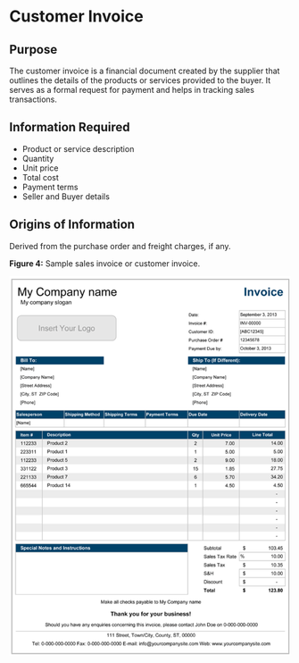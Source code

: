 # Customer Invoice

## Purpose

The customer invoice is a financial document created by the supplier that outlines the details of the products or services provided to the buyer. It serves as a formal request for payment and helps in tracking sales transactions.

## Information Required

+ Product or service description
+ Quantity
+ Unit price
+ Total cost
+ Payment terms
+ Seller and Buyer details

## Origins of Information

Derived from the purchase order and freight charges, if any.

**Figure 4:** Sample sales invoice or customer invoice.

![Customer Invoice](IMG/INV.png)